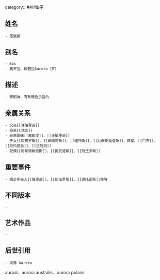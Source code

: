 category:: #神/仙子
## 姓名
	- 厄俄斯
## 别名
	- Eos
	- 奥罗拉、欧若拉Aurora（罗）
## 描述
	- 黎明神，有玫瑰色手指的
## 亲属关系
	- 父亲[[许珀里翁]]
	- 母亲[[忒亚]]
	- 兄弟姐妹[[塞勒涅]]、[[许珀里翁]]
	- 子女[[仄费罗斯]]、[[玻瑞阿斯]]、[[诺托斯]]、[[厄俄斯福洛斯]]、群星、[[门农]]、[[厄玛提翁]]、[[法厄同]]
	- 配偶[[阿斯特赖俄斯]]、[[提托诺斯]]、[[刻法罗斯]]
## 重要事件
	- 拐走年轻人[[俄里翁]]、[[刻法罗斯]]、[[提托诺斯]]等等
## 不同版本
	-
## 艺术作品
	-
## 后世引用
	- 词源 Aurora
auroal、aurora australis、aurora polaris
